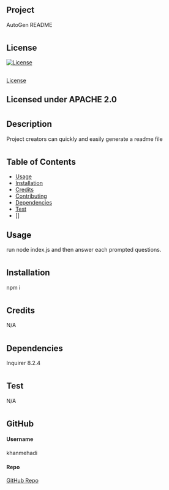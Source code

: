 
  ## Project
  AutoGen README
  #
  ##
  
  ## License
  [![License](https://img.shields.io/badge/License-Apache_2.0-blue.svg)](https://opensource.org/licenses/Apache-2.0)
  ## 
 [License](#license)

  ## Licensed under APACHE 2.0
  #
  ##

  ## Description
  Project creators can quickly and easily generate a readme file
  #
  ##

  ## Table of Contents
  * [Usage](#usage)
  * [Installation](#installation)
  * [Credits](#credits)
  * [Contributing](#contributin)
  * [Dependencies](#dependencies)
  * [Test](#test)
  * []
  
  ## Usage
  run node index.js and then answer each prompted questions.
  #
  ##

  ## Installation
  npm i
  #
  ##

  ## Credits
  N/A  
  #
  ##

  ## Dependencies
  Inquirer 8.2.4
  #
  ##

  ## Test
  N/A
  #
  ##

  ## GitHub
  #### Username
  khanmehadi
  #### Repo
  [GitHub Repo](https://github.com/khanmehadi/AutoGen_Readme)
